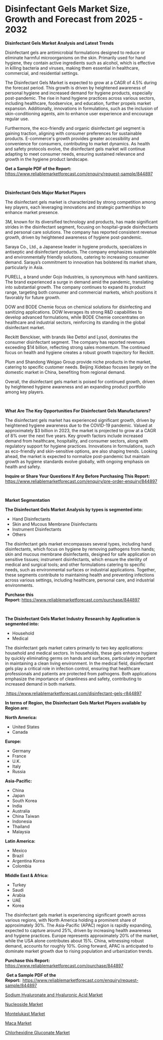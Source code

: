 <p><h1>Disinfectant Gels Market Size, Growth and Forecast from 2025 - 2032</h1></p><p><strong>Disinfectant Gels Market Analysis and Latest Trends</strong></p>
<p><p>Disinfectant gels are antimicrobial formulations designed to reduce or eliminate harmful microorganisms on the skin. Primarily used for hand hygiene, they contain active ingredients such as alcohol, which is effective in killing bacteria and viruses, making them essential in healthcare, commercial, and residential settings. </p><p>The Disinfectant Gels Market is expected to grow at a CAGR of 4.5% during the forecast period. This growth is driven by heightened awareness of personal hygiene and increased demand for hygiene products, especially post-pandemic. The rise in hand hygiene practices across various sectors, including healthcare, foodservice, and education, further propels market expansion. Additionally, innovations in formulations, such as the inclusion of skin-conditioning agents, aim to enhance user experience and encourage regular use.</p><p>Furthermore, the eco-friendly and organic disinfectant gel segment is gaining traction, aligning with consumer preferences for sustainable products. E-commerce's growth provides greater accessibility and convenience for consumers, contributing to market dynamics. As health and safety protocols evolve, the disinfectant gels market will continue adapting to meet consumer needs, ensuring sustained relevance and growth in the hygiene product landscape.</p></p>
<p><strong>Get a Sample PDF of the Report:&nbsp;</strong> <a href="https://www.reliablemarketforecast.com/enquiry/request-sample/844897?utm_campaign=1899&utm_medium=2&utm_source=Github&utm_content=ia&utm_term=08032025&utm_id=disinfectant-gels">https://www.reliablemarketforecast.com/enquiry/request-sample/844897</a></p>
<p>&nbsp;</p>
<p><strong>Disinfectant Gels Major Market Players</strong></p>
<p><p>The disinfectant gels market is characterized by strong competition among key players, each leveraging innovations and strategic partnerships to enhance market presence. </p><p>3M, known for its diversified technology and products, has made significant strides in the disinfectant segment, focusing on hospital-grade disinfectants and personal care solutions. The company has reported consistent revenue growth, driven by heightened awareness of hygiene post-pandemic.</p><p>Saraya Co., Ltd., a Japanese leader in hygiene products, specializes in antiseptic and disinfectant products. The company emphasizes sustainable and environmentally friendly solutions, catering to increasing consumer demand. Saraya’s commitment to innovation has bolstered its market share, particularly in Asia.</p><p>PURELL, a brand under Gojo Industries, is synonymous with hand sanitizers. The brand experienced a surge in demand amid the pandemic, translating into substantial growth. The company continues to expand its product range, targeting both consumer and commercial markets, which positions it favorably for future growth.</p><p>DOW and BODE Chemie focus on chemical solutions for disinfecting and sanitizing applications. DOW leverages its strong R&D capabilities to develop advanced formulations, while BODE Chemie concentrates on healthcare and industrial sectors, reinforcing its standing in the global disinfectant market.</p><p>Reckitt Benckiser, with brands like Dettol and Lysol, dominates the consumer disinfectant segment. The company has reported revenues exceeding $14 billion, reflecting strong sales momentum. The continued focus on health and hygiene creates a robust growth trajectory for Reckitt.</p><p>Plum and Shandong Weigao Group provide niche products in the market, catering to specific customer needs. Beijing Xidebao focuses largely on the domestic market in China, benefiting from regional demand.</p><p>Overall, the disinfectant gels market is poised for continued growth, driven by heightened hygiene awareness and an expanding product portfolio among key players.</p></p>
<p>&nbsp;</p>
<p><strong>What Are The Key Opportunities For Disinfectant Gels Manufacturers?</strong></p>
<p><p>The disinfectant gels market has experienced significant growth, driven by heightened hygiene awareness due to the COVID-19 pandemic. Valued at approximately $3 billion in 2023, the market is projected to grow at a CAGR of 8% over the next five years. Key growth factors include increased demand from healthcare, hospitality, and consumer sectors, along with regulatory support for hygiene practices. Innovations in formulations, such as eco-friendly and skin-sensitive options, are also shaping trends. Looking ahead, the market is expected to normalize post-pandemic but maintain growth as hygiene standards evolve globally, with ongoing emphasis on health and safety.</p></p>
<p><strong>Inquire or Share Your Questions If Any Before Purchasing This Report:</strong> <a href="https://www.reliablemarketforecast.com/enquiry/pre-order-enquiry/844897?utm_campaign=1899&utm_medium=2&utm_source=Github&utm_content=ia&utm_term=08032025&utm_id=disinfectant-gels">https://www.reliablemarketforecast.com/enquiry/pre-order-enquiry/844897</a></p>
<p>&nbsp;</p>
<p><strong>Market Segmentation</strong></p>
<p><strong>The Disinfectant Gels Market Analysis by types is segmented into:</strong></p>
<p><ul><li>Hand Disinfectants</li><li>Skin and Mucous Membrane Disinfectants</li><li>Instrument Disinfectants</li><li>Others</li></ul></p>
<p><p>The disinfectant gels market encompasses several types, including hand disinfectants, which focus on hygiene by removing pathogens from hands; skin and mucous membrane disinfectants, designed for safe application on sensitive tissues; instrument disinfectants, which ensure the sterility of medical and surgical tools; and other formulations catering to specific needs, such as environmental surfaces or industrial applications. Together, these segments contribute to maintaining health and preventing infections across various settings, including healthcare, personal care, and industrial environments.</p></p>
<p><strong>Purchase this Report:&nbsp;</strong><a href="https://www.reliablemarketforecast.com/purchase/844897?utm_campaign=1899&utm_medium=2&utm_source=Github&utm_content=ia&utm_term=08032025&utm_id=disinfectant-gels">https://www.reliablemarketforecast.com/purchase/844897</a></p>
<p>&nbsp;</p>
<p><strong>The Disinfectant Gels Market Industry Research by Application is segmented into:</strong></p>
<p><ul><li>Household</li><li>Medical</li></ul></p>
<p><p>The disinfectant gels market caters primarily to two key applications: household and medical sectors. In households, these gels enhance hygiene by quickly eliminating germs on hands and surfaces, particularly important in maintaining a clean living environment. In the medical field, disinfectant gels play a critical role in infection control, ensuring that healthcare professionals and patients are protected from pathogens. Both applications emphasize the importance of cleanliness and safety, contributing to increased demand in both markets.</p></p>
<p><a href="https://www.reliablemarketforecast.com/disinfectant-gels-r844897?utm_campaign=1899&utm_medium=2&utm_source=Github&utm_content=ia&utm_term=08032025&utm_id=disinfectant-gels">&nbsp;https://www.reliablemarketforecast.com/disinfectant-gels-r844897</a></p>
<p><strong>In terms of Region, the Disinfectant Gels Market Players available by Region are:</strong></p>
<p>
    <p> <strong> North America: </strong>
        <ul>
            <li>United States</li>
            <li>Canada</li>
        </ul>
        </p> 
    <p> <strong> Europe: </strong>
        <ul>
            <li>Germany</li>
            <li>France</li>
            <li>U.K.</li>
            <li>Italy</li>
            <li>Russia</li>
        </ul>
        </p> 
    <p> <strong> Asia-Pacific: </strong>
        <ul>
            <li>China</li>
            <li>Japan</li>
            <li>South Korea</li>
            <li>India</li>
            <li>Australia</li>
            <li>China Taiwan</li>
            <li>Indonesia</li>
            <li>Thailand</li>
            <li>Malaysia</li>
        </ul>
        </p> 
    <p> <strong> Latin America: </strong>
        <ul>
            <li>Mexico</li>
            <li>Brazil</li>
            <li>Argentina Korea</li>
            <li>Colombia</li>
        </ul>
        </p> 
    <p> <strong> Middle East & Africa: </strong>
        <ul>
            <li>Turkey</li>
            <li>Saudi</li>
            <li>Arabia</li>
            <li>UAE</li>
            <li>Korea</li>
        </ul>
    </p>
    </p>
<p><p>The disinfectant gels market is experiencing significant growth across various regions, with North America holding a prominent share of approximately 30%. The Asia-Pacific (APAC) region is rapidly expanding, expected to capture around 25%, driven by increasing health awareness and hygiene practices. Europe represents approximately 20% of the market, while the USA alone contributes about 15%. China, witnessing robust demand, accounts for roughly 10%. Going forward, APAC is anticipated to dominate market growth due to rising population and urbanization trends.</p></p>
<p><strong>Purchase this Report: </strong><a href="https://www.reliablemarketforecast.com/purchase/844897?utm_campaign=1899&utm_medium=2&utm_source=Github&utm_content=ia&utm_term=08032025&utm_id=disinfectant-gels">https://www.reliablemarketforecast.com/purchase/844897</a></p>
<p>&nbsp;<strong>Get a Sample PDF of the Report:&nbsp;&nbsp;</strong><a href="https://www.reliablemarketforecast.com/enquiry/request-sample/844897?utm_campaign=1899&utm_medium=2&utm_source=Github&utm_content=ia&utm_term=08032025&utm_id=disinfectant-gels">https://www.reliablemarketforecast.com/enquiry/request-sample/844897</a></p>
<p><strong></strong></p>
<p><p><a href="https://github.com/kemauteve/Market-Research-Report-List-1/blob/main/sodium-hyaluronate-and-hyaluronic-acid-market.md?utm_campaign=1899&utm_medium=2&utm_source=Github&utm_content=ia&utm_term=08032025&utm_id=disinfectant-gels">Sodium Hyaluronate and Hyaluronic Acid Market</a></p><p><a href="https://github.com/nxauwedaroui2/Market-Research-Report-List-1/blob/main/nucleoside-market.md?utm_campaign=1899&utm_medium=2&utm_source=Github&utm_content=ia&utm_term=08032025&utm_id=disinfectant-gels">Nucleoside Market</a></p><p><a href="https://github.com/iontahoehlct/Market-Research-Report-List-1/blob/main/montelukast-market.md?utm_campaign=1899&utm_medium=2&utm_source=Github&utm_content=ia&utm_term=08032025&utm_id=disinfectant-gels">Montelukast Market</a></p><p><a href="https://github.com/habyoneub/Market-Research-Report-List-1/blob/main/maca-market.md?utm_campaign=1899&utm_medium=2&utm_source=Github&utm_content=ia&utm_term=08032025&utm_id=disinfectant-gels">Maca Market</a></p><p><a href="https://github.com/drissahrouk/Market-Research-Report-List-1/blob/main/chlorhexidine-gluconate-market.md?utm_campaign=1899&utm_medium=2&utm_source=Github&utm_content=ia&utm_term=08032025&utm_id=disinfectant-gels">Chlorhexidine Gluconate Market</a></p></p>